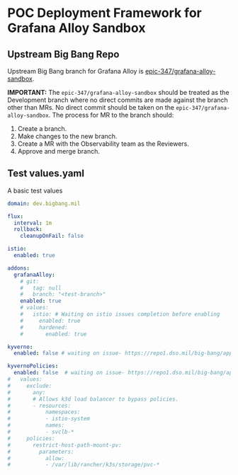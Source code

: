 # POC Deployment Framework for Grafana Alloy Sandbox

## Upstream Big Bang Repo

Upstream Big Bang branch for Grafana Alloy is [epic-347/grafana-alloy-sandbox](https://repo1.dso.mil/big-bang/bigbang/-/tree/epic-347/grafana-alloy-sandbox?ref_type=heads). 

**IMPORTANT:** The `epic-347/grafana-alloy-sandbox` should be treated as the Development branch where no direct commits are made against the branch other than MRs. No direct commit should be taken on the `epic-347/grafana-alloy-sandbox`. The process for MR to the branch should:

1. Create a branch.
2. Make changes to the new branch.
3. Create a MR with the Observability team as the Reviewers.
4. Approve and merge branch.

## Test values.yaml
A basic test values

```yaml
domain: dev.bigbang.mil

flux:
  interval: 1m
  rollback:
    cleanupOnFail: false

istio:
  enabled: true

addons:
  grafanaAlloy:
    # git:
    #   tag: null
    #   branch: "<test-branch>"
    enabled: true
    # values:
    #   istio: # Waiting on istio issues completion before enabling
    #     enabled: true
    #     hardened:
    #       enabled: true

kyverno:
  enabled: false # waiting on issue- https://repo1.dso.mil/big-bang/apps/sandbox/grafana-alloy/-/issues/24

kyvernoPolicies:
  enabled: false  # waiting on issue- https://repo1.dso.mil/big-bang/apps/sandbox/grafana-alloy/-/issues/24
#   values:
#     exclude:
#       any:
#       # Allows k3d load balancer to bypass policies.
#       - resources:
#           namespaces:
#           - istio-system
#           names:
#           - svclb-*
#     policies:
#       restrict-host-path-mount-pv:
#         parameters:
#           allow:
#           - /var/lib/rancher/k3s/storage/pvc-*
```

